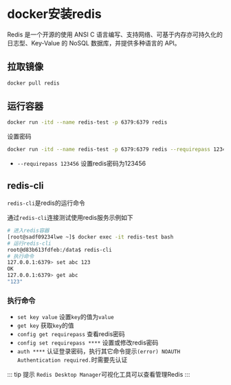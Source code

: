 # docker安装redis

Redis 是一个开源的使用 ANSI C 语言编写、支持网络、可基于内存亦可持久化的日志型、Key-Value 的 NoSQL 数据库，并提供多种语言的 API。

## 拉取镜像

```bash
docker pull redis
```

## 运行容器

```bash
docker run -itd --name redis-test -p 6379:6379 redis
```

设置密码

```bash
docker run -itd --name redis-test -p 6379:6379 redis --requirepass 123456
```

* `--requirepass 123456` 设置redis密码为123456

## redis-cli

`redis-cli`是redis的运行命令

通过`redis-cli`连接测试使用redis服务示例如下
  
```bash
# 进入redis容器
[root@sadf09234lwe ~]$ docker exec -it redis-test bash
# 运行redis-cli
root@d83b613fdfeb:/data$ redis-cli
# 执行命令
127.0.0.1:6379> set abc 123
OK
127.0.0.1:6379> get abc
"123"
```

### 执行命令

* `set key value` 设置`key`的值为`value`
* `get key` 获取`key`的值
* `config get requirepass` 查看redis密码
* `config set requirepass ****` 设置或修改redis密码
* `auth ****` 认证登录密码，执行其它命令提示`(error) NOAUTH Authentication required.`时需要先认证

::: tip 提示
`Redis Desktop Manager`可视化工具可以查看管理Redis
:::
